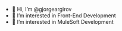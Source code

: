 <ul>
  <li>👋 Hi, I’m @gjorgeargirov</li>
  <li>👀 I’m interested in Front-End Development </li>
  <li>👀 I’m interested in MuleSoft Development </li>
</ul>
